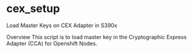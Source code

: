 # cex_setup
Load Master Keys on CEX Adapter in S390x

Overview
This script is to load master key in the Cryptographic Express Adapter  (CCA) for Openshift Nodes.

